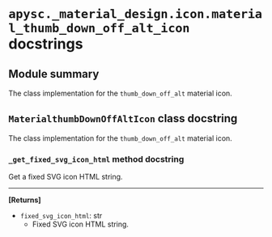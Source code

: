 # `apysc._material_design.icon.material_thumb_down_off_alt_icon` docstrings

## Module summary

The class implementation for the `thumb_down_off_alt` material icon.

## `MaterialthumbDownOffAltIcon` class docstring

The class implementation for the `thumb_down_off_alt` material icon.

### `_get_fixed_svg_icon_html` method docstring

Get a fixed SVG icon HTML string.<hr>

**[Returns]**

- `fixed_svg_icon_html`: str
  - Fixed SVG icon HTML string.